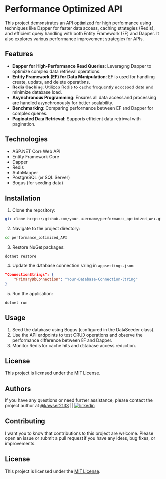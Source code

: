 # Performance Optimized API

This project demonstrates an API optimized for high performance using techniques like Dapper for faster data access, caching strategies (Redis), and efficient query handling with both Entity Framework (EF) and Dapper. It also explores various performance improvement strategies for APIs.

## Features

- **Dapper for High-Performance Read Queries**: Leveraging Dapper to optimize complex data retrieval operations.
- **Entity Framework (EF) for Data Manipulation**: EF is used for handling create, update, and delete operations.
- **Redis Caching**: Utilizes Redis to cache frequently accessed data and minimize database load.
- **Asynchronous Programming**: Ensures all data access and processing are handled asynchronously for better scalability.
- **Benchmarking**: Comparing performance between EF and Dapper for complex queries.
- **Paginated Data Retrieval**: Supports efficient data retrieval with pagination.

## Technologies

- ASP.NET Core Web API
- Entity Framework Core
- Dapper
- Redis
- AutoMapper
- PostgreSQL (or SQL Server)
- Bogus (for seeding data)
  
## Installation

1. Clone the repository:

```bash
git clone https://github.com/your-username/performance_optimized_API.git
```

2. Navigate to the project directory:

```bash
cd performance_optimized_API
```

3. Restore NuGet packages:

```bash
dotnet restore
```

4. Update the database connection string in `appsettings.json`:

```json
"ConnectionStrings": {
    "PrimaryDbConnection": "Your-Database-Connection-String"
}
```

5. Run the application:

```bash
dotnet run
```

## Usage

1. Seed the database using Bogus (configured in the DataSeeder class).
2. Use the API endpoints to test CRUD operations and observe the performance difference between EF and Dapper.
3. Monitor Redis for cache hits and database access reduction.

## License

This project is licensed under the MIT License.

## Authors

If you have any questions or need further assistance, please contact the project author at [@kawser2133](https://www.github.com/kawser2133) || [![linkedin](https://img.shields.io/badge/linkedin-0A66C2?style=for-the-badge&logo=linkedin&logoColor=white)](https://www.linkedin.com/in/kawser2133)

## Contributing

I want you to know that contributions to this project are welcome. Please open an issue or submit a pull request if you have any ideas, bug fixes, or improvements.  

## License

This project is licensed under the [MIT License](LICENSE).
